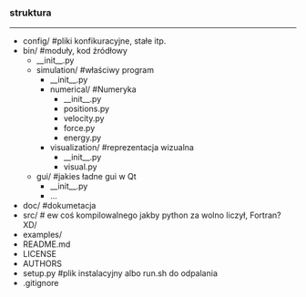 ### struktura
_____________

- config/ #pliki konfikuracyjne, stałe itp.
- bin/ #moduły, kod źródłowy
    - \_\_init__.py
    - simulation/ #właściwy program
        -  \_\_init__.py
        - numerical/ #Numeryka
            - \_\_init__.py
            - positions.py
            - velocity.py
            - force.py
            - energy.py
        - visualization/ #reprezentacja wizualna
            - \_\_init__.py
            - visual.py 
    - gui/ #jakies ładne gui w Qt
        - \_\_init__.py
        - ...
- doc/ #dokumetacja
- src/ # ew coś kompilowalnego jakby python za wolno liczył, Fortran? XD/
- examples/
- README.md
- LICENSE
- AUTHORS
- setup.py #plik instalacyjny albo run.sh do odpalania
- .gitignore